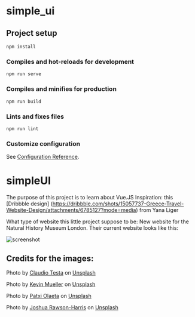 # simple_ui

## Project setup
```
npm install
```

### Compiles and hot-reloads for development
```
npm run serve
```

### Compiles and minifies for production
```
npm run build
```

### Lints and fixes files
```
npm run lint
```

### Customize configuration
See [Configuration Reference](https://cli.vuejs.org/config/).
# simpleUI
The purpose of this project is to learn about Vue.JS
Inspiration: this [Dribbble design] (https://dribbble.com/shots/15057737-Greece-Travel-Website-Design/attachments/6785127?mode=media)  from Yana Liger

What type of website this little project suppose to be: 
New website for the Natural History Museum London. Their current website looks like this: 

![screenshot](/src/assets/MNH.png)

## Credits for the images: 
Photo by <a href="https://unsplash.com/@claudiotesta?utm_source=unsplash&utm_medium=referral&utm_content=creditCopyText">Claudio Testa</a> on <a href="https://unsplash.com/?utm_source=unsplash&utm_medium=referral&utm_content=creditCopyText">Unsplash</a>
  
Photo by <a href="https://unsplash.com/@kevinmueller?utm_source=unsplash&utm_medium=referral&utm_content=creditCopyText">Kevin Mueller</a> on <a href="https://unsplash.com/?utm_source=unsplash&utm_medium=referral&utm_content=creditCopyText">Unsplash</a>
  
Photo by <a href="https://unsplash.com/@patxiolaeta?utm_source=unsplash&utm_medium=referral&utm_content=creditCopyText">Patxi Olaeta</a> on <a href="https://unsplash.com/?utm_source=unsplash&utm_medium=referral&utm_content=creditCopyText">Unsplash</a>
  
Photo by <a href="https://unsplash.com/@joshrh19?utm_source=unsplash&utm_medium=referral&utm_content=creditCopyText">Joshua Rawson-Harris</a> on <a href="https://unsplash.com/?utm_source=unsplash&utm_medium=referral&utm_content=creditCopyText">Unsplash</a>
  
